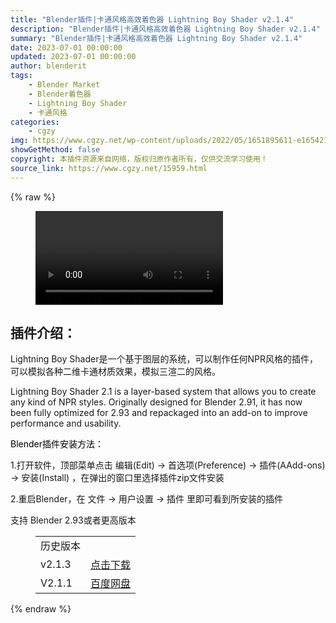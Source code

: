 ```yaml
---
title: "Blender插件|卡通风格高效着色器 Lightning Boy Shader v2.1.4"
description: "Blender插件|卡通风格高效着色器 Lightning Boy Shader v2.1.4"
summary: "Blender插件|卡通风格高效着色器 Lightning Boy Shader v2.1.4"
date: 2023-07-01 00:00:00
updated: 2023-07-01 00:00:00
author: blenderit
tags: 
    - Blender Market
    - Blender着色器
    - Lightning Boy Shader
    - 卡通风格
categories:
    - cgzy
img: https://www.cgzy.net/wp-content/uploads/2022/05/1651895611-e165421110ba030.jpg
showGetMethod: false
copyright: 本插件资源来自网络，版权归原作者所有，仅供交流学习使用！
source_link: https://www.cgzy.net/15959.html
---
```


{% raw %}
<figure class="wp-block-video aligncenter"><video controls src="https://cloud.video.taobao.com//play/u/705956171/p/1/e/6/t/1/319726048099.mp4"></video></figure><div class="wp-block-pandastudio-title"><div class="title_style_01"><h2 id="h2-0">插件介绍：</h2></div></div><p class="is-style-text-indent-2em">Lightning Boy Shader是一个基于图层的系统，可以制作任何NPR风格的插件，可以模拟各种二维卡通材质效果，模拟三渲二的风格。</p><p>Lightning Boy Shader 2.1 is a layer-based system that allows you to create any kind of NPR styles. Originally designed for Blender 2.91, it has now been fully optimized for 2.93 and repackaged into an add-on to improve performance and usability.</p><p><mark style="background-color:rgba(0, 0, 0, 0)" class="has-inline-color has-vivid-red-color">Blender插件安装方法：</mark></p><p>1.打开软件，顶部菜单点击 编辑(Edit) → 首选项(Preference) → 插件(AAdd-ons) → 安装(Install) ，在弹出的窗口里选择插件zip文件安装</p><p>2.重启Blender，在 文件 → 用户设置 → 插件 里即可看到所安装的插件</p><div class="wp-block-pandastudio-tips"><div class="tip success "><p>支持 Blender 2.93或者更高版本</p>
</div></div><figure class="wp-block-table has-medium-font-size"><table><tbody><tr><td>历史版本</td><td></td></tr><tr><td>v2.1.3</td><td><a href="https://www.cgzy.net/go?_=0711a34995aHR0cHM6Ly9wYW4uYmFpZHUuY29tL3MvMWFNaWlHZ3lpLW9nN0ZmVTZHbm5mbUE%2FcHdkPTUxaTE%3D" target="_blank">点击下载</a></td></tr><tr><td>V2.1.1</td><td><a href="https://www.cgzy.net/go?_=a45c57b89aaHR0cHM6Ly9wYW4uYmFpZHUuY29tL3MvMU80dmZPM29ySmN6ZU9kU3hQR0lRWEE%2FcHdkPTNnMGc%3D" target="_blank" rel="noreferrer noopener">百度网盘</a></td></tr></tbody></table></figure><p></p>
<div style="display: none">cgzy</div>
{% endraw %}